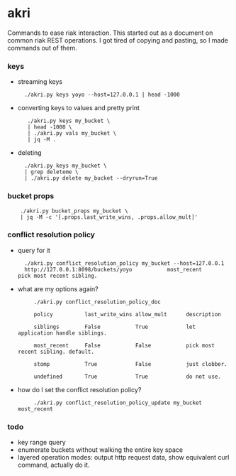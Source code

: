 akri
====

Commands to ease riak interaction.
This started out as a document on common riak REST operations.
I got tired of copying and pasting, so I made commands out of them.

### keys

* streaming keys

        ./akri.py keys yoyo --host=127.0.0.1 | head -1000

* converting keys to values and pretty print

         ./akri.py keys my_bucket \
         | head -1000 \
         | ./akri.py vals my_bucket \
         | jq -M .


* deleting

        ./akri.py keys my_bucket \
        | grep deleteme \
        | ./akri.py delete my_bucket --dryrun=True

### bucket props

        ./akri.py bucket_props my_bucket \
        | jq -M -c '[.props.last_write_wins, .props.allow_mult]'

### conflict resolution policy

* query for it

        ./akri.py conflict_resolution_policy my_bucket --host=127.0.0.1
        http://127.0.0.1:8098/buckets/yoyo           most_recent        pick most recent sibling. 

* what are my options again?

           ./akri.py conflict_resolution_policy_doc

           policy          last_write_wins allow_mult      description

           siblings        False           True            let application handle siblings.

           most_recent     False           False           pick most recent sibling. default.

           stomp           True            False           just clobber.

           undefined       True            True            do not use.

* how do I set the conflict resolution policy?

           ./akri.py conflict_resolution_policy_update my_bucket most_recent

### todo

* key range query
* enumerate buckets without walking the entire key space
* layered operation modes: output http request data, show equivalent curl command, actually do it.
